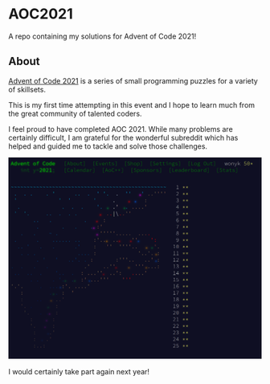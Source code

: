 # AOC2021

A repo containing my solutions for Advent of Code 2021!

## About

[Advent of Code 2021](https://adventofcode.com) is a series of small programming puzzles for a variety of skillsets.

This is my first time attempting in this event and I hope to learn much from the great community of talented coders.

I feel proud to have completed AOC 2021. While many problems are certainly difficult, I am grateful for the wonderful
subreddit which has helped and guided me to tackle and solve those challenges.

![Completion image](completion.png)

I would certainly take part again next year!
